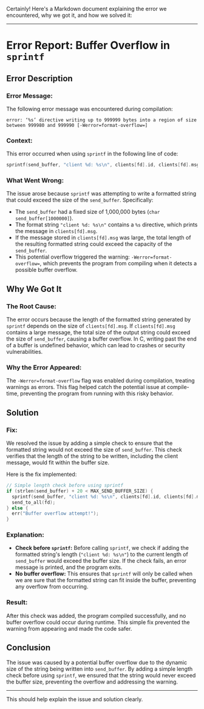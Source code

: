 Certainly! Here's a Markdown document explaining the error we encountered, why we got it, and how we solved it:

---

# Error Report: Buffer Overflow in `sprintf`

## Error Description

### Error Message:
The following error message was encountered during compilation:
```
error: ‘%s’ directive writing up to 999999 bytes into a region of size between 999980 and 999990 [-Werror=format-overflow=]
```

### Context:
This error occurred when using `sprintf` in the following line of code:
```c
sprintf(send_buffer, "client %d: %s\n", clients[fd].id, clients[fd].msg);
```

### What Went Wrong:
The issue arose because `sprintf` was attempting to write a formatted string that could exceed the size of the `send_buffer`. Specifically:
- The `send_buffer` had a fixed size of 1,000,000 bytes (`char send_buffer[1000000]`).
- The format string `"client %d: %s\n"` contains a `%s` directive, which prints the message in `clients[fd].msg`.
- If the message stored in `clients[fd].msg` was large, the total length of the resulting formatted string could exceed the capacity of the `send_buffer`.
- This potential overflow triggered the warning: `-Werror=format-overflow=`, which prevents the program from compiling when it detects a possible buffer overflow.

## Why We Got It

### The Root Cause:
The error occurs because the length of the formatted string generated by `sprintf` depends on the size of `clients[fd].msg`. If `clients[fd].msg` contains a large message, the total size of the output string could exceed the size of `send_buffer`, causing a buffer overflow. In C, writing past the end of a buffer is undefined behavior, which can lead to crashes or security vulnerabilities.

### Why the Error Appeared:
The `-Werror=format-overflow` flag was enabled during compilation, treating warnings as errors. This flag helped catch the potential issue at compile-time, preventing the program from running with this risky behavior.

## Solution

### Fix:
We resolved the issue by adding a simple check to ensure that the formatted string would not exceed the size of `send_buffer`. This check verifies that the length of the string to be written, including the client message, would fit within the buffer size.

Here is the fix implemented:

```c
// Simple length check before using sprintf
if (strlen(send_buffer) + 20 < MAX_SEND_BUFFER_SIZE) {
  sprintf(send_buffer, "client %d: %s\n", clients[fd].id, clients[fd].msg);
  send_to_all(fd);
} else {
  err("Buffer overflow attempt!");
}
```

### Explanation:
- **Check before `sprintf`:** Before calling `sprintf`, we check if adding the formatted string's length (`"client %d: %s\n"`) to the current length of `send_buffer` would exceed the buffer size. If the check fails, an error message is printed, and the program exits.
- **No buffer overflow:** This ensures that `sprintf` will only be called when we are sure that the formatted string can fit inside the buffer, preventing any overflow from occurring.

### Result:
After this check was added, the program compiled successfully, and no buffer overflow could occur during runtime. This simple fix prevented the warning from appearing and made the code safer.

## Conclusion

The issue was caused by a potential buffer overflow due to the dynamic size of the string being written into `send_buffer`. By adding a simple length check before using `sprintf`, we ensured that the string would never exceed the buffer size, preventing the overflow and addressing the warning.

---

This should help explain the issue and solution clearly.
